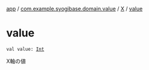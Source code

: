 [app](../../index.md) / [com.example.syogibase.domain.value](../index.md) / [X](index.md) / [value](./value.md)

# value

`val value: `[`Int`](https://kotlinlang.org/api/latest/jvm/stdlib/kotlin/-int/index.html)

X軸の値

